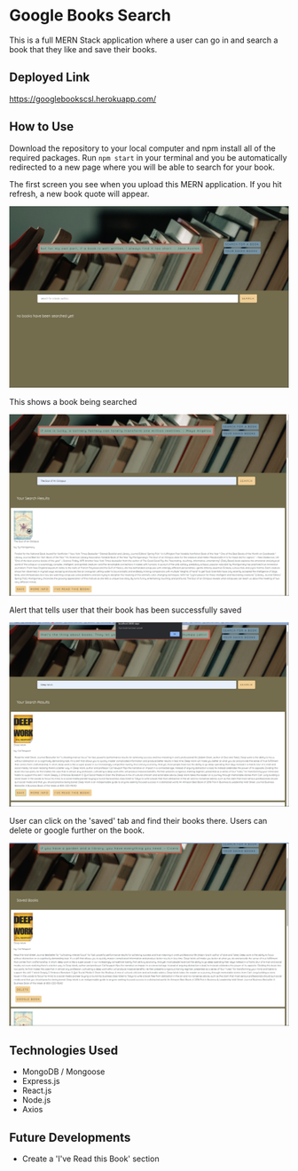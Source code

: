 # Google Books Search 

This is a full MERN Stack application where a user can go in and search a book that they like and save their books. 

## Deployed Link

https://googlebookscsl.herokuapp.com/

## How to Use

Download the repository to your local computer and npm install all of the required packages. Run `npm start` in your terminal and you be automatically redirected to a new page where you will be able to search for your book. 

The first screen you see when you upload this MERN application. If you hit refresh, a new book quote will appear. 

![](img/frontscreen.png)

This shows a book being searched

![](img/booksearch.png)

 Alert that tells user that their book has been successfully saved

![](img/saved.png)

 User can click on the 'saved' tab and find their books there. Users can delete or google further on the book. 

![](img/savedbooks.png)

## Technologies Used

- MongoDB / Mongoose
- Express.js
- React.js
- Node.js
- Axios 

## Future Developments 

- Create a 'I've Read this Book' section